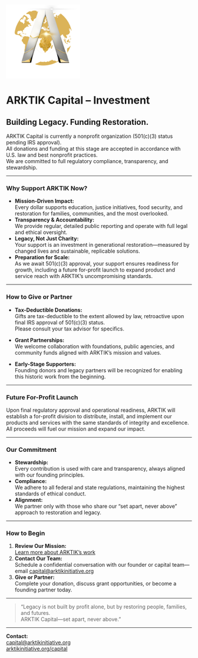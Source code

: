 <img src="../../assets/ARKTIK%20Logo.png" alt="ARKTIK Logo" width="200">

# ARKTIK Capital – Investment

## Building Legacy. Funding Restoration.

ARKTIK Capital is currently a nonprofit organization (501(c)(3) status pending IRS approval).  
All donations and funding at this stage are accepted in accordance with U.S. law and best nonprofit practices.  
We are committed to full regulatory compliance, transparency, and stewardship.

---

### Why Support ARKTIK Now?

- **Mission-Driven Impact:**  
  Every dollar supports education, justice initiatives, food security, and restoration for families, communities, and the most overlooked.
- **Transparency & Accountability:**  
  We provide regular, detailed public reporting and operate with full legal and ethical oversight.
- **Legacy, Not Just Charity:**  
  Your support is an investment in generational restoration—measured by changed lives and sustainable, replicable solutions.
- **Preparation for Scale:**  
  As we await 501(c)(3) approval, your support ensures readiness for growth, including a future for-profit launch to expand product and service reach with ARKTIK’s uncompromising standards.

---

### How to Give or Partner

- **Tax-Deductible Donations:**  
  Gifts are tax-deductible to the extent allowed by law, retroactive upon final IRS approval of 501(c)(3) status.  
  Please consult your tax advisor for specifics.

- **Grant Partnerships:**  
  We welcome collaboration with foundations, public agencies, and community funds aligned with ARKTIK’s mission and values.

- **Early-Stage Supporters:**  
  Founding donors and legacy partners will be recognized for enabling this historic work from the beginning.

---

### Future For-Profit Launch

Upon final regulatory approval and operational readiness, ARKTIK will establish a for-profit division to distribute, install, and implement our products and services with the same standards of integrity and excellence.  
All proceeds will fuel our mission and expand our impact.

---

### Our Commitment

- **Stewardship:**  
  Every contribution is used with care and transparency, always aligned with our founding principles.
- **Compliance:**  
  We adhere to all federal and state regulations, maintaining the highest standards of ethical conduct.
- **Alignment:**  
  We partner only with those who share our “set apart, never above” approach to restoration and legacy.

---

### How to Begin

1. **Review Our Mission:**  
   [Learn more about ARKTIK’s work](https://arktikinitiative.org/capital)
2. **Contact Our Team:**  
   Schedule a confidential conversation with our founder or capital team—email capital@arktikinitiative.org
3. **Give or Partner:**  
   Complete your donation, discuss grant opportunities, or become a founding partner today.

---

> “Legacy is not built by profit alone, but by restoring people, families, and futures.  
> ARKTIK Capital—set apart, never above.”

---

**Contact:**  
capital@arktikinitiative.org  
[arktikinitiative.org/capital](https://arktikinitiative.org/capital)
